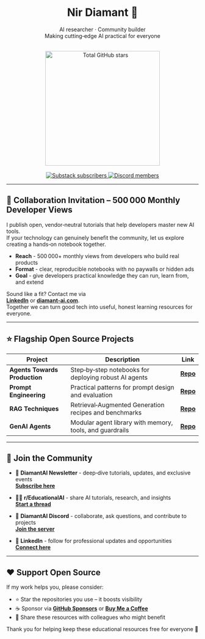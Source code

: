 <h1 align="center">Nir Diamant 🤖</h1>

<div align="center">

AI researcher · Community builder<br>
Making cutting‑edge AI practical for everyone

<!-- Dynamic total‑stars card -->
<br>
<img
  src="https://github-readme-stats.vercel.app/api?username=NirDiamant&count_private=true&show_icons=false&hide=commits,prs,issues,contribs&hide_rank=true&custom_title=Total%20Stars&hide_border=true"
  alt="Total GitHub stars"
  width="300"
/>
<br><br>

<!-- Static badges -->
<a href="https://diamantai.substack.com">
  <img src="https://img.shields.io/badge/Newsletter-30k%2B-green" alt="Substack subscribers">
</a>
<a href="https://discord.gg/cA6Aa4uyDX">
  <img src="https://img.shields.io/badge/Discord-4k%2B%20members-5865F2?logo=discord&logoColor=white" alt="Discord members">
</a>
</div>

---

## 🤝 Collaboration Invitation – 500 000 Monthly Developer Views

I publish open, vendor‑neutral tutorials that help developers master new AI tools.  
If your technology can genuinely benefit the community, let us explore creating a hands‑on notebook together.

- **Reach** - 500 000+ monthly views from developers who build real products  
- **Format** - clear, reproducible notebooks with no paywalls or hidden ads  
- **Goal** - give developers practical knowledge they can run, learn from, and extend

Sound like a fit? Contact me via  
**[LinkedIn](https://www.linkedin.com/in/nir-diamant-ai/)** or **[diamant‑ai.com](https://www.diamant-ai.com/)**.  
Together we can turn good tech into useful, honest learning resources for everyone.

---

## ⭐ Flagship Open Source Projects

| Project | Description | Link |
|---------|-------------|------|
| **Agents Towards Production** | Step‑by‑step notebooks for deploying robust AI agents | **[Repo](https://github.com/NirDiamant/agents-towards-production)** |
| **Prompt Engineering** | Practical patterns for prompt design and evaluation | **[Repo](https://github.com/NirDiamant/prompt_engineering)** |
| **RAG Techniques** | Retrieval‑Augmented Generation recipes and benchmarks | **[Repo](https://github.com/NirDiamant/rag_techniques)** |
| **GenAI Agents** | Modular agent library with memory, tools, and guardrails | **[Repo](https://github.com/NirDiamant/genai_agents)** |

---

## 📣 Join the Community

- 💌 **DiamantAI Newsletter** - deep‑dive tutorials, updates, and exclusive events  
  **[Subscribe here](https://diamantai.substack.com)**

- 🧑‍💻 **r/EducationalAI** - share AI tutorials, research, and insights  
  **[Start a thread](https://www.reddit.com/r/EducationalAI/)**

- 💬 **DiamantAI Discord** - collaborate, ask questions, and contribute to projects  
  **[Join the server](https://discord.gg/cA6Aa4uyDX)**

- 🔗 **LinkedIn** - follow for professional updates and opportunities  
  **[Connect here](https://www.linkedin.com/in/nir-diamant-ai/)**

---

## ❤️ Support Open Source

If my work helps you, please consider:

- ⭐ Star the repositories you use – it boosts visibility  
- ☕ Sponsor via **[GitHub Sponsors](https://github.com/sponsors/NirDiamant)** or **[Buy Me a Coffee](https://buymeacoffee.com/diamantai)**  
- 📢 Share these resources with colleagues who might benefit  

Thank you for helping keep these educational resources free for everyone 🙏
